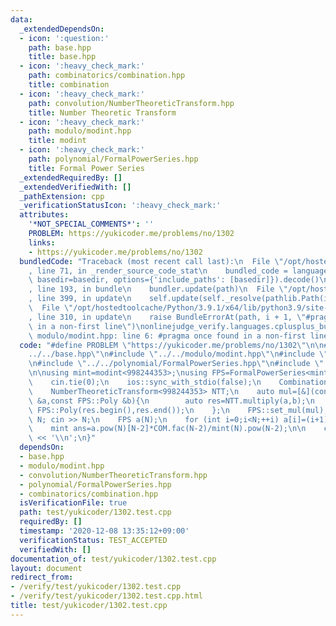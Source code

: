 ```yaml
---
data:
  _extendedDependsOn:
  - icon: ':question:'
    path: base.hpp
    title: base.hpp
  - icon: ':heavy_check_mark:'
    path: combinatorics/combination.hpp
    title: combination
  - icon: ':heavy_check_mark:'
    path: convolution/NumberTheoreticTransform.hpp
    title: Number Theoretic Transform
  - icon: ':heavy_check_mark:'
    path: modulo/modint.hpp
    title: modint
  - icon: ':heavy_check_mark:'
    path: polynomial/FormalPowerSeries.hpp
    title: Formal Power Series
  _extendedRequiredBy: []
  _extendedVerifiedWith: []
  _pathExtension: cpp
  _verificationStatusIcon: ':heavy_check_mark:'
  attributes:
    '*NOT_SPECIAL_COMMENTS*': ''
    PROBLEM: https://yukicoder.me/problems/no/1302
    links:
    - https://yukicoder.me/problems/no/1302
  bundledCode: "Traceback (most recent call last):\n  File \"/opt/hostedtoolcache/Python/3.9.1/x64/lib/python3.9/site-packages/onlinejudge_verify/documentation/build.py\"\
    , line 71, in _render_source_code_stat\n    bundled_code = language.bundle(stat.path,\
    \ basedir=basedir, options={'include_paths': [basedir]}).decode()\n  File \"/opt/hostedtoolcache/Python/3.9.1/x64/lib/python3.9/site-packages/onlinejudge_verify/languages/cplusplus.py\"\
    , line 193, in bundle\n    bundler.update(path)\n  File \"/opt/hostedtoolcache/Python/3.9.1/x64/lib/python3.9/site-packages/onlinejudge_verify/languages/cplusplus_bundle.py\"\
    , line 399, in update\n    self.update(self._resolve(pathlib.Path(included), included_from=path))\n\
    \  File \"/opt/hostedtoolcache/Python/3.9.1/x64/lib/python3.9/site-packages/onlinejudge_verify/languages/cplusplus_bundle.py\"\
    , line 310, in update\n    raise BundleErrorAt(path, i + 1, \"#pragma once found\
    \ in a non-first line\")\nonlinejudge_verify.languages.cplusplus_bundle.BundleErrorAt:\
    \ modulo/modint.hpp: line 6: #pragma once found in a non-first line\n"
  code: "#define PROBLEM \"https://yukicoder.me/problems/no/1302\"\n\n#include \"\
    ../../base.hpp\"\n#include \"../../modulo/modint.hpp\"\n#include \"../../convolution/NumberTheoreticTransform.hpp\"\
    \n#include \"../../polynomial/FormalPowerSeries.hpp\"\n#include \"../../combinatorics/combination.hpp\"\
    \n\nusing mint=modint<998244353>;\nusing FPS=FormalPowerSeries<mint>;\n\nint main(){\n\
    \    cin.tie(0);\n    ios::sync_with_stdio(false);\n    Combination<mint> COM(100010);\n\
    \    NumberTheoreticTransform<998244353> NTT;\n    auto mul=[&](const FPS::Poly\
    \ &a,const FPS::Poly &b){\n        auto res=NTT.multiply(a,b);\n        return\
    \ FPS::Poly(res.begin(),res.end());\n    };\n    FPS::set_mul(mul);\n\n    int\
    \ N; cin >> N;\n    FPS a(N);\n    for (int i=0;i<N;++i) a[i]=(i+1)*COM.finv(i);\n\
    \    mint ans=a.pow(N)[N-2]*COM.fac(N-2)/mint(N).pow(N-2);\n\n    cout << ans\
    \ << '\\n';\n}"
  dependsOn:
  - base.hpp
  - modulo/modint.hpp
  - convolution/NumberTheoreticTransform.hpp
  - polynomial/FormalPowerSeries.hpp
  - combinatorics/combination.hpp
  isVerificationFile: true
  path: test/yukicoder/1302.test.cpp
  requiredBy: []
  timestamp: '2020-12-08 13:35:12+09:00'
  verificationStatus: TEST_ACCEPTED
  verifiedWith: []
documentation_of: test/yukicoder/1302.test.cpp
layout: document
redirect_from:
- /verify/test/yukicoder/1302.test.cpp
- /verify/test/yukicoder/1302.test.cpp.html
title: test/yukicoder/1302.test.cpp
---
```

